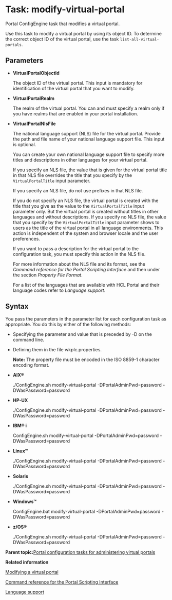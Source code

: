 # Task: modify-virtual-portal 

Portal ConfigEngine task that modifies a virtual portal.

Use this task to modify a virtual portal by using its object ID. To determine the correct object ID of the virtual portal, use the task `list-all-virtual-portals`.

## Parameters

-   **VirtualPortalObjectId**

    The object ID of the virtual portal. This input is mandatory for identification of the virtual portal that you want to modify.

-   **VirtualPortalRealm**

    The realm of the virtual portal. You can and must specify a realm only if you have realms that are enabled in your portal installation.

-   **VirtualPortalNlsFile**

    The national language support \(NLS\) file for the virtual portal. Provide the path and file name of your national language support file. This input is optional.

    You can create your own national language support file to specify more titles and descriptions in other languages for your virtual portal.

    If you specify an NLS file, the value that is given for the virtual portal title in that NLS file overrides the title that you specify by the `VirtualPortalTitle` input parameter.

    If you specify an NLS file, do not use prefixes in that NLS file.

    If you do not specify an NLS file, the virtual portal is created with the title that you give as the value to the `VirtualPortalTitle` input parameter only. But the virtual portal is created without titles in other languages and without descriptions. If you specify no NLS file, the value that you specify by the `VirtualPortalTitle` input parameter shows to users as the title of the virtual portal in all language environments. This action is independent of the system and browser locale and the user preferences.

    If you want to pass a description for the virtual portal to the configuration task, you must specify this action in the NLS file.

    For more information about the NLS file and its format, see the *Command reference for the Portal Scripting Interface* and then under the section *Property File Format*.

    For a list of the languages that are available with HCL Portal and their language codes refer to *Language support*.


## Syntax

You pass the parameters in the parameter list for each configuration task as appropriate. You do this by either of the following methods:

-   Specifying the parameter and value that is preceded by -D on the command line.
-   Defining them in the file wkplc.properties.

    **Note:** The property file must be encoded in the ISO 8859-1 character encoding format.


-   **AIX®**

    ./ConfigEngine.sh modify-virtual-portal -DPortalAdminPwd=password -DWasPassword=password

-   **HP-UX**

    ./ConfigEngine.sh modify-virtual-portal -DPortalAdminPwd=password -DWasPassword=password

-   **IBM® i**

    ConfigEngine.sh modify-virtual-portal -DPortalAdminPwd=password -DWasPassword=password

-   **Linux™**

    ./ConfigEngine.sh modify-virtual-portal -DPortalAdminPwd=password -DWasPassword=password

-   **Solaris**

    ./ConfigEngine.sh modify-virtual-portal -DPortalAdminPwd=password -DWasPassword=password

-   **Windows™**

    ConfigEngine.bat modify-virtual-portal -DPortalAdminPwd=password -DWasPassword=password

-   **z/OS®**

    ./ConfigEngine.sh modify-virtual-portal -DPortalAdminPwd=password -DWasPassword=password


**Parent topic:**[Portal configuration tasks for administering virtual portals ](../admin-system/advp_cfgtsk.md)

**Related information**  


[Modifying a virtual portal ](../admin-system/advp_tsk_modify.md)

[Command reference for the Portal Scripting Interface](../admin-system/adpsicrf.md)

[Language support ](../admin-system/adintern.md)

